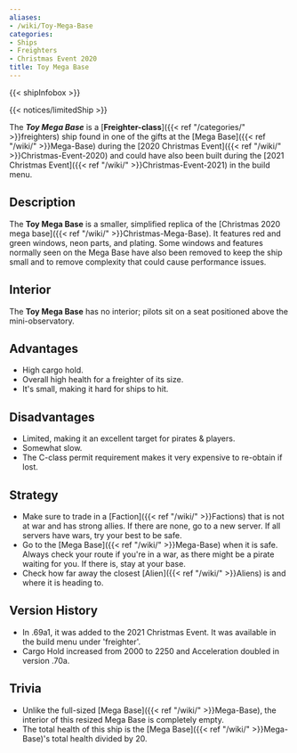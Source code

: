 ```yaml
---
aliases:
- /wiki/Toy-Mega-Base
categories:
- Ships
- Freighters
- Christmas Event 2020
title: Toy Mega Base
---  
```


{{< shipInfobox >}}   

{{< notices/limitedShip >}} 

The **_Toy Mega Base_** is a [**Freighter-class**]({{< ref "/categories/" >}}freighters) ship found in one of the gifts at the [Mega Base]({{< ref "/wiki/" >}}Mega-Base) during the [2020 Christmas Event]({{< ref "/wiki/" >}}Christmas-Event-2020) and could have also been built during the [2021 Christmas Event]({{< ref "/wiki/" >}}Christmas-Event-2021) in the build menu. 

## Description

The **Toy Mega Base** is a smaller, simplified replica of the [Christmas 2020 mega base]({{< ref "/wiki/" >}}Christmas-Mega-Base). It features red and green windows, neon parts, and plating. Some windows and features normally seen on the Mega Base have also been removed to keep the ship small and to remove complexity that could cause performance issues.

## Interior

The **Toy Mega Base** has no interior; pilots sit on a seat positioned above the mini-observatory.

## Advantages

- High cargo hold.
- Overall high health for a freighter of its size.
- It's small, making it hard for ships to hit.

## Disadvantages

- Limited, making it an excellent target for pirates & players.
- Somewhat slow.
- The C-class permit requirement makes it very expensive to re-obtain if lost.

## Strategy

- Make sure to trade in a [Faction]({{< ref "/wiki/" >}}Factions) that is not at war and has strong allies. If there are none, go to a new server. If all servers have wars, try your best to be safe.
- Go to the [Mega Base]({{< ref "/wiki/" >}}Mega-Base) when it is safe. Always check your route if you're in a war, as there might be a pirate waiting for you. If there is, stay at your base.
- Check how far away the closest [Alien]({{< ref "/wiki/" >}}Aliens) is and where it is heading to.

## Version History 

- In .69a1, it was added to the 2021 Christmas Event. It was available in the build menu under 'freighter'.
- Cargo Hold increased from 2000 to 2250 and Acceleration doubled in version .70a.

## Trivia

- Unlike the full-sized [Mega Base]({{< ref "/wiki/" >}}Mega-Base), the interior of this resized Mega Base is completely empty.
- The total health of this ship is the [Mega Base]({{< ref "/wiki/" >}}Mega-Base)'s total health divided by 20.